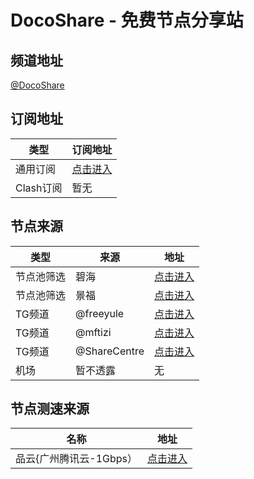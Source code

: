 # DocoShare - 免费节点分享站

## 频道地址
[@DocoShare](@DocoShare)
## 订阅地址
|类型|订阅地址|
|-|-|
|通用订阅|[点击进入](https://raw.fastgit.org/FGCl0ud/Share/Sub/Sub/SUB)|content3|
|Clash订阅|暂无|

## 节点来源
|类型|来源|地址|
|-|-|-|
|节点池筛选|碧海|[点击进入](proxies.bihai.cf)|
|节点池筛选|景福|[点击进入](free.kingfu.cf)|
|TG频道|@freeyule|[点击进入](t.me/freeyule)|
|TG频道|@mftizi|[点击进入](t.me/mftizi)|
|TG频道|@ShareCentre|[点击进入](t.me/ShareCentre)|
|机场|暂不透露|无|

## 节点测速来源
|名称|地址|
|-|-|
|品云{广州腾讯云-1Gbps）|[点击进入](http://gz.cloudtest.cc/)|
